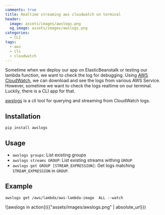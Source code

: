 ```yaml
---
comments: true
title: Realtime streaming aws cloudwatch on terminal
header:
  image: assets/images/awslogs.png
  og_image: assets/images/awslogs.png
categories:
  - CLI
tags:
  - aws
  - cli
  - cloudwatch
---
```


Sometime when we deploy our app on ElasticBeanstalk or testing our lambda function, we want to check the log for debugging.
Using [AWS CloudWatch](https://aws.amazon.com/cloudwatch/), we can download and see the logs from various AWS Service.
However, sometime we want to check the logs realtime on our terminal.
Luckily, there is a CLI app for that.

[awslogs](https://github.com/jorgebastida/awslogs) is a cli tool for querying and streaming from CloudWatch logs.

Installation
-----

`pip install awslogs`


Usage
-----

* ``awslogs groups``: List existing groups
* ``awslogs streams GROUP``: List existing streams withing ``GROUP``
* ``awslogs get GROUP [STREAM_EXPRESSION]``: Get logs matching ``STREAM_EXPRESSION`` in ``GROUP``.


Example
-----

`awslogs get /aws/lambda/aws-lambda-image  ALL --watch`

![awslogs in action]({{"assets/images/awslogs.png" | absolute_url}})
